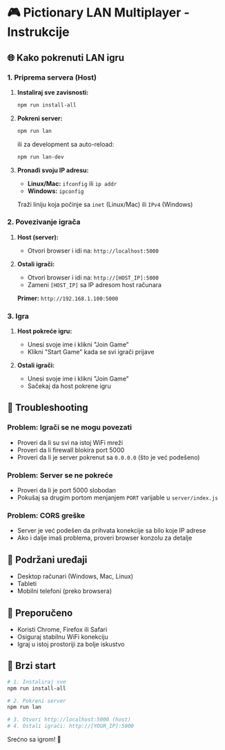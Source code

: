 # 🎮 Pictionary LAN Multiplayer - Instrukcije

## 🌐 Kako pokrenuti LAN igru

### 1. Priprema servera (Host)

1. **Instaliraj sve zavisnosti:**
   ```bash
   npm run install-all
   ```

2. **Pokreni server:**
   ```bash
   npm run lan
   ```
   ili za development sa auto-reload:
   ```bash
   npm run lan-dev
   ```

3. **Pronađi svoju IP adresu:**
   - **Linux/Mac:** `ifconfig` ili `ip addr`
   - **Windows:** `ipconfig`
   
   Traži liniju koja počinje sa `inet` (Linux/Mac) ili `IPv4` (Windows)

### 2. Povezivanje igrača

1. **Host (server):**
   - Otvori browser i idi na: `http://localhost:5000`

2. **Ostali igrači:**
   - Otvori browser i idi na: `http://[HOST_IP]:5000`
   - Zameni `[HOST_IP]` sa IP adresom host računara
   
   **Primer:** `http://192.168.1.100:5000`

### 3. Igra

1. **Host pokreće igru:**
   - Unesi svoje ime i klikni "Join Game"
   - Klikni "Start Game" kada se svi igrači prijave

2. **Ostali igrači:**
   - Unesi svoje ime i klikni "Join Game"
   - Sačekaj da host pokrene igru

## 🔧 Troubleshooting

### Problem: Igrači se ne mogu povezati
- Proveri da li su svi na istoj WiFi mreži
- Proveri da li firewall blokira port 5000
- Proveri da li je server pokrenut sa `0.0.0.0` (što je već podešeno)

### Problem: Server se ne pokreće
- Proveri da li je port 5000 slobodan
- Pokušaj sa drugim portom menjanjem `PORT` varijable u `server/index.js`

### Problem: CORS greške
- Server je već podešen da prihvata konekcije sa bilo koje IP adrese
- Ako i dalje imaš problema, proveri browser konzolu za detalje

## 📱 Podržani uređaji

- Desktop računari (Windows, Mac, Linux)
- Tableti
- Mobilni telefoni (preko browsera)

## 🎯 Preporučeno

- Koristi Chrome, Firefox ili Safari
- Osiguraj stabilnu WiFi konekciju
- Igraj u istoj prostoriji za bolje iskustvo

## 🚀 Brzi start

```bash
# 1. Instaliraj sve
npm run install-all

# 2. Pokreni server
npm run lan

# 3. Otvori http://localhost:5000 (host)
# 4. Ostali igrači: http://[YOUR_IP]:5000
```

Srećno sa igrom! 🎨 